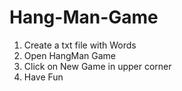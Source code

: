 # Hang-Man-Game
1. Create a txt file with Words
2. Open HangMan Game
3. Click on New Game in upper corner
4. Have Fun
